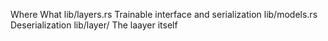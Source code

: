Where           What
lib/layers.rs   Trainable interface and serialization 
lib/models.rs   Deserialization
lib/layer/      The laayer itself 